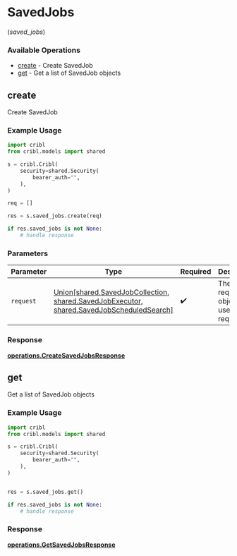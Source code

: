 # SavedJobs
(*saved_jobs*)

### Available Operations

* [create](#create) - Create SavedJob
* [get](#get) - Get a list of SavedJob objects

## create

Create SavedJob

### Example Usage

```python
import cribl
from cribl.models import shared

s = cribl.Cribl(
    security=shared.Security(
        bearer_auth="",
    ),
)

req = []

res = s.saved_jobs.create(req)

if res.saved_jobs is not None:
    # handle response
```

### Parameters

| Parameter                                                                                                                    | Type                                                                                                                         | Required                                                                                                                     | Description                                                                                                                  |
| ---------------------------------------------------------------------------------------------------------------------------- | ---------------------------------------------------------------------------------------------------------------------------- | ---------------------------------------------------------------------------------------------------------------------------- | ---------------------------------------------------------------------------------------------------------------------------- |
| `request`                                                                                                                    | [Union[shared.SavedJobCollection, shared.SavedJobExecutor, shared.SavedJobScheduledSearch]](../../models/shared/savedjob.md) | :heavy_check_mark:                                                                                                           | The request object to use for the request.                                                                                   |


### Response

**[operations.CreateSavedJobsResponse](../../models/operations/createsavedjobsresponse.md)**


## get

Get a list of SavedJob objects

### Example Usage

```python
import cribl
from cribl.models import shared

s = cribl.Cribl(
    security=shared.Security(
        bearer_auth="",
    ),
)


res = s.saved_jobs.get()

if res.saved_jobs is not None:
    # handle response
```


### Response

**[operations.GetSavedJobsResponse](../../models/operations/getsavedjobsresponse.md)**

